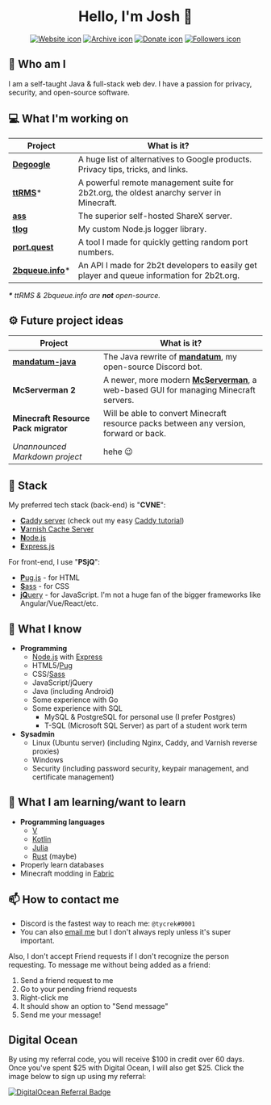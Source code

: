 <div align="center">

# Hello, I'm Josh :rocket:

[![Website icon]][Website]
[![Archive icon]][Archive]
[![Donate icon]][Donate]
[![Followers icon]][Followers]

[Website]: https://tycrek.com/
[Archive]: https://github.com/tycrek-archive
[Donate]: https://www.patreon.com/tycrek
[Followers]: https://github.com/tycrek?tab=followers

[Website icon]: https://img.shields.io/badge/-Check%20out%20my%20website-D50000
[Archive icon]: https://img.shields.io/badge/-Visit%20my%20project%20archive-A50000
[Donate icon]: https://img.shields.io/badge/Support%20me%20on-Patreon-FF424D?logo=patreon
[Followers icon]: https://img.shields.io/github/followers/tycrek?style=social

</div>

## :raised_eyebrow: Who am I

I am a self-taught Java & full-stack web dev. I have a passion for privacy, security, and open-source software.

## :computer: What I'm working on

| Project | What is it? |
| ------- | ----------- |
| **[Degoogle](https://github.com/tycrek/degoogle)** | A huge list of alternatives to Google products. Privacy tips, tricks, and links. |
| **[ttRMS](https://ttrms.io/)**\* | A powerful remote management suite for 2b2t.org, the oldest anarchy server in Minecraft. |
| **[ass](https://github.com/tycrek/ass)** | The superior self-hosted ShareX server. |
| **[tlog](https://github.com/tycrek/tlog)** | My custom Node.js logger library. |
| **[port.quest](https://port.quest/)** | A tool I made for quickly getting random port numbers. |
| **[2bqueue.info](https://2bqueue.info)**\* | An API I made for 2b2t developers to easily get player and queue information for 2b2t.org. |

***\*** ttRMS & 2bqueue.info are **not** open-source.*

## :gear: Future project ideas

| Project | What is it? |
| ------- | ----------- |
| **[mandatum-java](https://github.com/tycrek/mandatum-java)** | The Java rewrite of **[mandatum](https://github.com/tycrek/mandatum)**, my open-source Discord bot. |
| **McServerman 2** | A newer, more modern **[McServerman](https://github.com/tycrek/mcserverman)**, a web-based GUI for managing Minecraft servers. |
| **Minecraft Resource Pack migrator** | Will be able to convert Minecraft resource packs between any version, forward or back. |
| *Unannounced Markdown project* | hehe 😉 |

## :gem: Stack

My preferred tech stack (back-end) is "**CVNE**":

- [**C**addy server](https://caddyserver.com/) (check out my easy [Caddy tutorial](https://jmoore.dev/tutorials/2021/03/caddy-express-reverse-proxy/))
- [**V**arnish Cache Server](https://varnish-cache.org/)
- [**N**ode.js](https://nodejs.org/)
- [**E**xpress.js](https://expressjs.com/)

For front-end, I use "**PSjQ**":

- [**P**ug.js](https://pugjs.org/api/getting-started.html) - for HTML
- [**S**ass](https://sass-lang.com/) - for CSS
- [**jQ**uery](https://jquery.com/) - for JavaScript. I'm not a huge fan of the bigger frameworks like Angular/Vue/React/etc.

## :brain: What I know

- **Programming**
  - [Node.js](https://nodejs.org/) with [Express](https://expressjs.com/)
  - HTML5/[Pug](https://pugjs.org/)
  - CSS/[Sass](https://sass-lang.com/)
  - JavaScript/jQuery
  - Java (including Android)
  - Some experience with Go
  - Some experience with SQL
     - MySQL & PostgreSQL for personal use (I prefer Postgres)
     - T-SQL (Microsoft SQL Server) as part of a student work term
- **Sysadmin**
  - Linux (Ubuntu server) (including Nginx, Caddy, and Varnish reverse proxies)
  - Windows
  - Security (including password security, keypair management, and certificate management)

## :book: What I am learning/want to learn

- **Programming languages**
  - [V](https://vlang.io/)
  - [Kotlin](https://kotlinlang.org/)
  - [Julia](https://julialang.org/)
  - [Rust](https://www.rust-lang.org/) (maybe)
- Properly learn databases
- Minecraft modding in [Fabric](https://fabricmc.net/)

## :mailbox: How to contact me

- Discord is the fastest way to reach me: `@tycrek#0001`
- You can also [email me](mailto:josh.moore@jmoore.dev) but I don't always reply unless it's super important.

Also, I don't accept Friend requests if I don't recognize the person requesting. To message me without being added as a friend:

1. Send a friend request to me
2. Go to your pending friend requests
3. Right-click me
4. It should show an option to "Send message"
5. Send me your message!

## Digital Ocean

By using my referral code, you will receive $100 in credit over 60 days. Once you've spent $25 with Digital Ocean, I will also get $25. Click the image below to sign up using my referral:

[![DigitalOcean Referral Badge](https://web-platforms.sfo2.digitaloceanspaces.com/WWW/Badge%203.svg)](https://www.digitalocean.com/?refcode=1588de8d402c&utm_campaign=Referral_Invite&utm_medium=Referral_Program&utm_source=badge)
